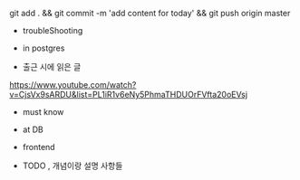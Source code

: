 


git add . && git commit -m 'add content for today' && git push origin master

- troubleShooting


- in postgres


- 출근 시에 읽은 글 

https://www.youtube.com/watch?v=CjsVx9sARDU&list=PL1iR1v6eNy5PhmaTHDUOrFVfta20oEVsj

- must know 




- at DB 


- frontend


- TODO , 개념이랑 설명 사항들 

